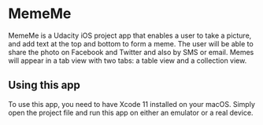 #  MemeMe

MemeMe is a Udacity iOS project app that enables a user to take a picture, and add text at the top and bottom to form a meme. The user will be able to share the photo on Facebook and Twitter and also by SMS or email. Memes will appear in a tab view with two tabs: a table view and a collection view.

## Using this app

To use this app, you need to have Xcode 11 installed on your macOS. Simply open the project file and run this app on either an emulator or a real device.
